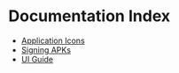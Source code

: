 # Documentation Index

* [Application Icons](AppIcons.md)
* [Signing APKs](ApkSigning.md)
* [UI Guide](Ui.md)
